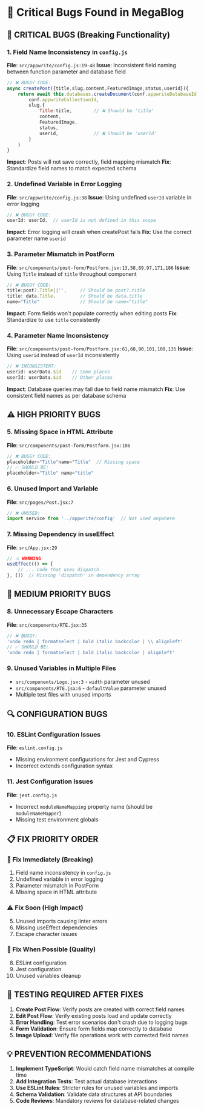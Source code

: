 # 🐛 Critical Bugs Found in MegaBlog

## 🚨 CRITICAL BUGS (Breaking Functionality)

### 1. **Field Name Inconsistency in `config.js`**
**File**: `src/appwrite/config.js:19-48`
**Issue**: Inconsistent field naming between function parameter and database field
```javascript
// ❌ BUGGY CODE:
async createPost({title,slug,content,FeaturedImage,status,userid}){
    return await this.databases.createDocument(conf.appwriteDatabaseId,
        conf.appwriteCollectionId,
        slug,{
            Title:title,        // ❌ Should be 'title'
            content,
            FeaturedImage,
            status,
            userid,             // ❌ Should be 'userId'
        }
    )
}
```
**Impact**: Posts will not save correctly, field mapping mismatch
**Fix**: Standardize field names to match expected schema

### 2. **Undefined Variable in Error Logging**
**File**: `src/appwrite/config.js:38`
**Issue**: Using undefined `userId` variable in error logging
```javascript
// ❌ BUGGY CODE:
userId: userId,  // userId is not defined in this scope
```
**Impact**: Error logging will crash when createPost fails
**Fix**: Use the correct parameter name `userid`

### 3. **Parameter Mismatch in PostForm**
**File**: `src/components/post-form/Postform.jsx:13,58,89,97,171,186`
**Issue**: Using `Title` instead of `title` throughout component
```javascript
// ❌ BUGGY CODE:
title:post?.Title||'',     // Should be post?.title
title: data.Title,         // Should be data.title
name="Title"               // Should be name="title"
```
**Impact**: Form fields won't populate correctly when editing posts
**Fix**: Standardize to use `title` consistently

### 4. **Parameter Name Inconsistency**
**File**: `src/components/post-form/Postform.jsx:61,68,90,101,108,135`
**Issue**: Using `userid` instead of `userId` inconsistently
```javascript
// ❌ INCONSISTENT:
userid: userData.$id    // Some places
userId: userData.$id    // Other places
```
**Impact**: Database queries may fail due to field name mismatch
**Fix**: Use consistent field names as per database schema

## ⚠️ HIGH PRIORITY BUGS

### 5. **Missing Space in HTML Attribute**
**File**: `src/components/post-form/Postform.jsx:186`
```javascript
// ❌ BUGGY CODE:
placeholder="Title"name="Title"  // Missing space
// ✅ SHOULD BE:
placeholder="Title" name="title"
```

### 6. **Unused Import and Variable**
**File**: `src/pages/Post.jsx:7`
```javascript
// ❌ UNUSED:
import service from '../appwrite/config'  // Not used anywhere
```

### 7. **Missing Dependency in useEffect**
**File**: `src/App.jsx:29`
```javascript
// ⚠️ WARNING:
useEffect(() => {
    // ... code that uses dispatch
}, [])  // Missing 'dispatch' in dependency array
```

## 🔧 MEDIUM PRIORITY BUGS

### 8. **Unnecessary Escape Characters**
**File**: `src/components/RTE.jsx:35`
```javascript
// ❌ BUGGY:
'undo redo | formatselect | bold italic backcolor | \\ alignleft'
// ✅ SHOULD BE:
'undo redo | formatselect | bold italic backcolor | alignleft'
```

### 9. **Unused Variables in Multiple Files**
- `src/components/Logo.jsx:3` - `width` parameter unused
- `src/components/RTE.jsx:6` - `defaultValue` parameter unused
- Multiple test files with unused imports

## 🔍 CONFIGURATION BUGS

### 10. **ESLint Configuration Issues**
**File**: `eslint.config.js`
- Missing environment configurations for Jest and Cypress
- Incorrect extends configuration syntax

### 11. **Jest Configuration Issues**
**File**: `jest.config.js`
- Incorrect `moduleNameMapping` property name (should be `moduleNameMapper`)
- Missing test environment globals

## 📋 FIX PRIORITY ORDER

### 🚨 Fix Immediately (Breaking)
1. Field name inconsistency in `config.js`
2. Undefined variable in error logging
3. Parameter mismatch in PostForm
4. Missing space in HTML attribute

### ⚠️ Fix Soon (High Impact)
5. Unused imports causing linter errors
6. Missing useEffect dependencies
7. Escape character issues

### 🔧 Fix When Possible (Quality)
8. ESLint configuration
9. Jest configuration
10. Unused variables cleanup

## 🎯 TESTING REQUIRED AFTER FIXES

1. **Create Post Flow**: Verify posts are created with correct field names
2. **Edit Post Flow**: Verify existing posts load and update correctly
3. **Error Handling**: Test error scenarios don't crash due to logging bugs
4. **Form Validation**: Ensure form fields map correctly to database
5. **Image Upload**: Verify file operations work with corrected field names

## 💡 PREVENTION RECOMMENDATIONS

1. **Implement TypeScript**: Would catch field name mismatches at compile time
2. **Add Integration Tests**: Test actual database interactions
3. **Use ESLint Rules**: Stricter rules for unused variables and imports
4. **Schema Validation**: Validate data structures at API boundaries
5. **Code Reviews**: Mandatory reviews for database-related changes
